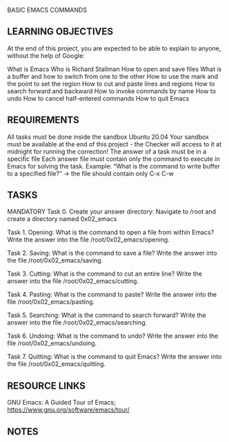 BASIC EMACS COMMANDS

## LEARNING OBJECTIVES
At the end of this project, you are expected to be able to explain to anyone, without the help of Google:

What is Emacs
Who is Richard Stallman
How to open and save files
What is a buffer and how to switch from one to the other
How to use the mark and the point to set the region
How to cut and paste lines and regions
How to search forward and backward
How to invoke commands by name
How to undo
How to cancel half-entered commands
How to quit Emacs

## REQUIREMENTS

All tasks must be done inside the sandbox Ubuntu 20.04
Your sandbox must be available at the end of this project - the Checker will access to it at midnight for running the correction!
The answer of a task must be in a specific file
Each answer file must contain only the command to execute in Emacs for solving the task. Example: “What is the command to write buffer to a specified file?” -> the file should contain only C-x C-w

## TASKS

MANDATORY
Task 0. Create your answer directory: Navigate to /root and create a directory named 0x02_emacs

Task 1. Opening: What is the command to open a file from within Emacs? Write the answer into the file /root/0x02_emacs/opening.

Task 2. Saving: What is the command to save a file? Write the answer into the file /root/0x02_emacs/saving.

Task 3. Cutting: What is the command to cut an entire line? Write the answer into the file /root/0x02_emacs/cutting.

Task 4. Pasting: What is the command to paste? Write the answer into the file /root/0x02_emacs/pasting.

Task 5. Searching: What is the command to search forward? Write the answer into the file /root/0x02_emacs/searching.

Task 6. Undoing: What is the command to undo? Write the answer into the file /root/0x02_emacs/undoing.

Task 7. Quitting: What is the command to quit Emacs? Write the answer into the file /root/0x02_emacs/quitting.

## RESOURCE LINKS

GNU Emacs: A Guided Tour of Emacs; https://www.gnu.org/software/emacs/tour/

## NOTES
